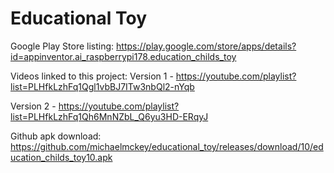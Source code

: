 # Educational Toy
Google Play Store listing:
  https://play.google.com/store/apps/details?id=appinventor.ai_raspberrypi178.education_childs_toy

Videos linked to this project:
  Version 1 - https://youtube.com/playlist?list=PLHfkLzhFq1Qgl1vbBJ7ITw3nbQl2-nYqb
  
  Version 2 - https://youtube.com/playlist?list=PLHfkLzhFq1Qh6MnNZbL_Q6yu3HD-ERqyJ

Github apk download:
  https://github.com/michaelmckey/educational_toy/releases/download/10/education_childs_toy10.apk
